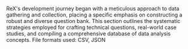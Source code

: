 ReX's development journey began with a meticulous approach to data gathering and collection, placing a specific emphasis on constructing a robust and diverse question bank. This section outlines the systematic strategies employed for crafting technical questions, real-world case studies, and compiling a comprehensive database of data analysis concepts.
File formats used: CSV, JSON

